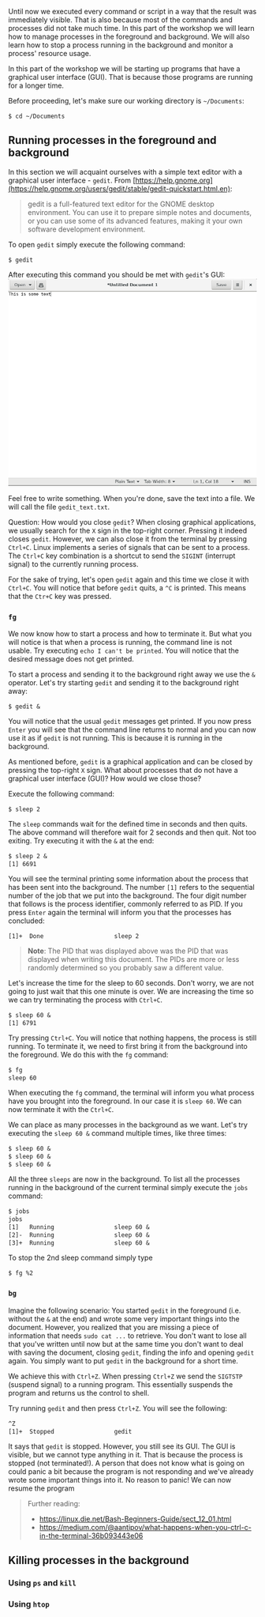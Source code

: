 
Until now we executed every command or script in a way that the result was immediately visible. That is also because most of the commands and processes did not take much time. In this part of the workshop we will learn how to manage processes in the foreground and background. We will also learn how to stop a process running in the background and monitor a process' resource usage.

In this part of the workshop we will be starting up programs that have a graphical user interface (GUI). That is because those programs are running for a longer time.

Before proceeding, let's make sure our working directory is `~/Documents`:
```
$ cd ~/Documents
```
## Running processes in the foreground and background
<!-- Hidden information -->
<!-- The content in this page was inspired by: -->
<!-- https://linuxize.com/post/how-to-run-linux-commands-in-background/ -->

In this section we will acquaint ourselves with a simple text editor with a graphical user interface - `gedit`. From [https://help.gnome.org](https://help.gnome.org/users/gedit/stable/gedit-quickstart.html.en):
> gedit is a full-featured text editor for the GNOME desktop environment. You can use it to prepare simple notes and documents, or you can use some of its advanced features, making it your own software development environment.

To open `gedit` simply execute the following command:
```
$ gedit
```
After executing this command you should be met with `gedit`'s GUI:
![Gedit](../assets/images/gedit.png)

Feel free to write something. When you're done, save the text into a file. We will call the file `gedit_text.txt`.

Question: How would you close `gedit`?
When closing graphical applications, we usually search for the `X` sign in the top-right corner. Pressing it indeed closes `gedit`. However, we can also close it from the terminal by pressing `Ctrl+C`. Linux implements a series of signals that can be sent to a process. The `Ctrl+C` key combination is a shortcut to send the `SIGINT` (interrupt signal) to the currently running process.

For the sake of trying, let's open `gedit` again and this time we close it with `Ctrl+C`. You will notice that before `gedit` quits, a `^C` is printed. This means that the `Ctr+C` key was pressed.

### `fg`

We now know how to start a process and how to terminate it. But what you will notice is that when a process is running, the command line is not usable. Try executing `echo I can't be printed`. You will notice that the desired message does not get printed.

To start a process and sending it to the background right away we use the `&` operator. Let's try starting `gedit` and sending it to the background right away:
```
$ gedit &
```
You will notice that the usual `gedit` messages get printed. If you now press `Enter` you will see that the command line returns to normal and you can now use it as if `gedit` is not running. This is because it is running in the background.

As mentioned before, `gedit` is a graphical application and can be closed by pressing the top-right `X` sign. What about processes that do not have a graphical user interface (GUI)? How would we close those?

Execute the following command:
```
$ sleep 2
```
The `sleep` commands wait for the defined time in seconds and then quits. The above command will therefore wait for 2 seconds and then quit. Not too exiting. Try executing it with the `&` at the end:
```
$ sleep 2 &
[1] 6691
```
You will see the terminal printing some information about the process that has been sent into the background. The number `[1]` refers to the  sequential number of the job that we put into the background. The four digit number that follows is the process identifier, commonly referred to as PID. If you press `Enter` again the terminal will inform you that the processes has concluded:
```
[1]+  Done                    sleep 2
```
> **Note**: The PID that was displayed above was the PID that was displayed when writing this document. The PIDs are more or less randomly determined so you probably saw a different value.

Let's increase the time for the sleep to 60 seconds. Don't worry, we are not going to just wait that this one minute is over. We are increasing the time so we can try terminating the process with `Ctrl+C`.
```
$ sleep 60 &
[1] 6791
```
Try pressing `Ctrl+C`. You will notice that nothing happens, the process is still running. To terminate it, we need to first bring it from the background into the foreground. We do this with the `fg` command:
```
$ fg
sleep 60
```
When executing the `fg` command, the terminal will inform you what process have you brought into the foreground. In our case it is `sleep 60`. We can now terminate it with the `Ctrl+C`.

We can place as many processes in the background as we want. Let's try executing the `sleep 60 &` command multiple times, like three times:
```
$ sleep 60 &
$ sleep 60 &
$ sleep 60 &
```
All the three `sleeps` are now in the background. To list all the processes running in the background of the current terminal simply execute the `jobs` command:
```
$ jobs
jobs
[1]   Running                 sleep 60 &
[2]-  Running                 sleep 60 &
[3]+  Running                 sleep 60 &
```

To stop the 2nd sleep command simply type
```
$ fg %2
```

### `bg`

Imagine the following scenario: You started `gedit` in the foreground (i.e. without the `&` at the end) and wrote some very important things into the document. However, you realized that you are missing a piece of information that needs `sudo cat ...` to retrieve. You don't want to lose all that you've written until now but at the same time you don't want to deal with saving the document, closing `gedit`, finding the info and opening `gedit` again. You simply want to put `gedit` in the background for a short time.

We achieve this with `Ctrl+Z`. When pressing `Ctrl+Z` we send the `SIGTSTP` (suspend signal) to a running program. This essentially suspends the program and returns us the control to shell.

Try running `gedit` and then press `Ctrl+Z`. You will see the following:
```
^Z
[1]+  Stopped                 gedit
```
It says that `gedit` is stopped. However, you still see its GUI. The GUI is visible, but we cannot type anything in it. That is because the process is stopped (not terminated!). A person that does not know what is going on could panic a bit because the program is not responding and we've already wrote some important things into it. No reason to panic! We can now resume the program
> Further reading:
> - https://linux.die.net/Bash-Beginners-Guide/sect_12_01.html
> - https://medium.com/@aantipov/what-happens-when-you-ctrl-c-in-the-terminal-36b093443e06

## Killing processes in the background
### Using `ps` and `kill`
<!-- Hidden information -->
<!-- The content in this page was inspired by: -->
<!-- https://linuxize.com/post/ps-command-in-linux/ -->

### Using `htop`
<!-- Hidden information -->
<!-- The content in this page was inspired by: -->
<!-- https://spin.atomicobject.com/2020/02/10/htop-guide/ -->